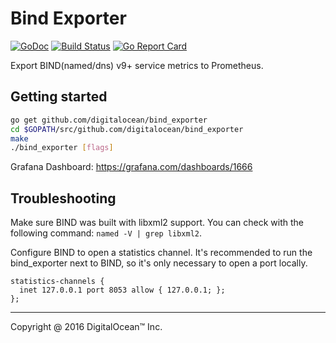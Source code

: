 # Bind Exporter
[![GoDoc](https://godoc.org/github.com/digitalocean/bind_exporter?status.svg)](https://godoc.org/github.com/digitalocean/bind_exporter)
[![Build Status](https://travis-ci.org/digitalocean/bind_exporter.svg)](https://travis-ci.org/digitalocean/bind_exporter)
[![Go Report Card](https://goreportcard.com/badge/digitalocean/bind_exporter)](https://goreportcard.com/report/digitalocean/bind_exporter)

Export BIND(named/dns) v9+ service metrics to Prometheus.

## Getting started

```bash
go get github.com/digitalocean/bind_exporter
cd $GOPATH/src/github.com/digitalocean/bind_exporter
make
./bind_exporter [flags]
```

Grafana Dashboard: https://grafana.com/dashboards/1666

## Troubleshooting

Make sure BIND was built with libxml2 support. You can check with the following
command: `named -V | grep libxml2`.

Configure BIND to open a statistics channel. It's recommended to run the
bind_exporter next to BIND, so it's only necessary to open a port locally.

```
statistics-channels {
  inet 127.0.0.1 port 8053 allow { 127.0.0.1; };
};
```

---

Copyright @ 2016 DigitalOcean™ Inc.

